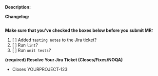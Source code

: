 **Description:**



**Changelog:**

```

```

**Make sure that you've checked the boxes below before you submit MR:**

1. [ ] Added `testing notes` to the Jira ticket?
1. [ ] Run `lint`?
1. [ ] Run `unit tests`?

**(required) Resolve Your Jira Ticket (Closes/Fixes/NOQA)**

- Closes YOURPROJECT-123
